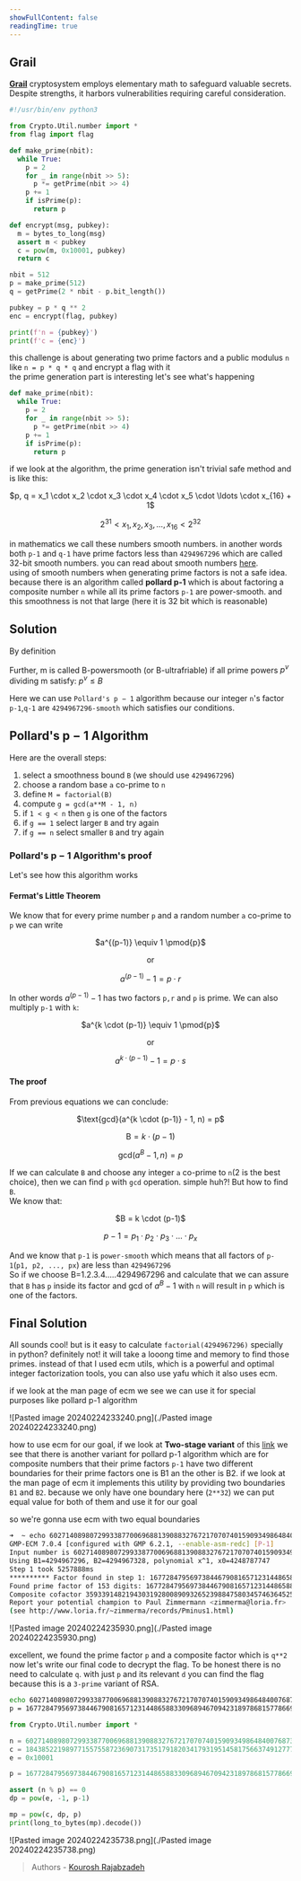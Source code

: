 ```yaml
---
showFullContent: false
readingTime: true
---
```


## Grail

[**Grail**](https://snappctf.com/tasks/grail_d142a1301e9e48d2d166735c47cf61d451cb7826.txz) cryptosystem employs elementary math to safeguard valuable secrets. Despite strengths, it harbors vulnerabilities requiring careful consideration.

```python
#!/usr/bin/env python3

from Crypto.Util.number import *
from flag import flag

def make_prime(nbit):
  while True:
    p = 2
    for _ in range(nbit >> 5):
      p *= getPrime(nbit >> 4)
    p += 1
    if isPrime(p):
      return p

def encrypt(msg, pubkey):
  m = bytes_to_long(msg)
  assert m < pubkey
  c = pow(m, 0x10001, pubkey)
  return c

nbit = 512
p = make_prime(512)
q = getPrime(2 * nbit - p.bit_length())

pubkey = p * q ** 2
enc = encrypt(flag, pubkey)

print(f'n = {pubkey}')
print(f'c = {enc}')
```

this challenge is about generating two prime factors and a public modulus `n` like `n = p * q * q` and encrypt a flag with it<br>
the prime generation part is interesting let's see what's happening


```python
def make_prime(nbit):
  while True:
    p = 2
    for _ in range(nbit >> 5):
      p *= getPrime(nbit >> 4)
    p += 1
    if isPrime(p):
      return p
```

if we look at the algorithm, the prime generation isn't trivial safe method and is like this:

<center>
$p, q = x_1 \cdot x_2 \cdot x_3 \cdot x_4 \cdot x_5 \cdot \ldots \cdot x_{16} + 1$

$2^{31} < x_1, x_2, x_3, \ldots, x_{16} < 2^{32}$
</center>

in mathematics we call these numbers smooth numbers. in another words both `p-1` and `q-1` have prime factors less than `4294967296` which are called 32-bit smooth numbers. you can read about smooth numbers [here](https://en.wikipedia.org/wiki/Smooth_number).<br>
using of smooth numbers when generating prime factors is not a safe idea. because there is an algorithm called **pollard p-1** which is about factoring a composite number `n` while all its prime factors `p-1` are  power-smooth. and this smoothness is not that large (here it is 32 bit which is reasonable) 

## Solution

By definition 

Further, m is called B-powersmooth (or B-ultrafriable) if all prime powers $p^v$ dividing m satisfy: $p^v \leq B$


Here we can use `Pollard's p − 1` algorithm because our integer `n`'s factor `p-1`,`q-1` are `4294967296-smooth` which satisfies our conditions.

## Pollard's p − 1 Algorithm

Here are the overall steps:

1. select a smoothness bound `B` (we should use `4294967296`)
2. choose a random base `a` co-prime to `n`
3. define `M = factorial(B)`
4. compute `g = gcd(a**M - 1, n)`
5. if `1 < g < n` then `g` is one of the factors
6. if `g == 1` select larger `B` and try again
7. if `g == n` select smaller `B` and try again

### Pollard's p − 1 Algorithm's proof

Let's see how this algorithm works

#### Fermat's Little Theorem
We know that for every prime number `p` and a random number `a` co-prime to `p` we can write

<center>
$a^{(p-1)} \equiv 1 \pmod{p}$

or

$a^{(p-1)} - 1 = p \cdot r$
</center>

In other words $a^{(p-1)} - 1$ has two factors `p,r` and `p` is prime. We can also multiply `p-1` with `k`:

<center>
$a^{k \cdot (p-1)} \equiv 1 \pmod{p}$

or

$a^{k \cdot (p-1)} - 1 = p \cdot s$
</center>

#### The proof
From previous equations we can conclude:

<center>
$\text{gcd}(a^{k \cdot (p-1)} - 1, n) = p$

$\text{B} = k \cdot (p-1)$

$\text{gcd}(a^B - 1, n) = p$
</center>

If we can calculate `B` and choose any integer `a` co-prime to `n`(2 is the best choice), then we can find `p` with `gcd` operation. simple huh?! But how to find `B`.<br>
We know that:

<center>
$B = k \cdot (p-1)$

$p-1 = p_1 \cdot p_2 \cdot p_3 \cdot \ldots \cdot p_x$
</center>

And we know that `p-1` is `power-smooth` which means that all factors of `p-1`(`p1, p2, ..., px`) are less than `4294967296`<br>
So if we choose B=$1.2.3.4.....4294967296$ and calculate that we can assure that `B` has `p` inside its factor and gcd of $a^{B} - 1$ with `n` will result in `p` which is one of the factors.

## Final Solution

All sounds cool! but is it easy to calculate `factorial(4294967296)` specially in python? definitely not! it will take a looong time and memory to find those primes. instead of that I used ecm utils, which is a powerful and optimal integer factorization tools, you can also use yafu which it also uses ecm.

if we look at the man page of ecm we see we can use it for special purposes like pollard p-1 algorithm

![Pasted image 20240224233240.png](./Pasted image 20240224233240.png)

how to use ecm for our goal, if we look at **Two-stage variant** of this [link](https://en.wikipedia.org/wiki/Pollard%27s_p_%E2%88%92_1_algorithm#Two-stage_variant) we see that there is another variant for pollard p-1 algorithm which are for composite numbers that their prime factors `p-1` have two different boundaries for their prime factors one is B1 an the other is B2. if we look at the man page of ecm it implements this utility by providing two boundaries `B1` and `B2`. because we only have one boundary here (`2**32`) we can put equal value for both of them and use it for our goal

so we're gonna use ecm with two equal boundaries
```bash
➜  ~ echo 60271408980729933877006968813908832767217070740159093498648400768736607939292481938381401022966688543630910474432361244613651991411572432214753910349772891370476918909077112530540621911383966658026593134345274324134753562637349391036182588852497718523479144409580717389609520235592399501427008877619567949880750992502426829388092423290210227355740274649904830512823177150165653995357199403968315206581509860688738386215498703336824919554943205899149182547563125887 | ecm -pm1 4294967296 4294967296
GMP-ECM 7.0.4 [configured with GMP 6.2.1, --enable-asm-redc] [P-1]
Input number is 60271408980729933877006968813908832767217070740159093498648400768736607939292481938381401022966688543630910474432361244613651991411572432214753910349772891370476918909077112530540621911383966658026593134345274324134753562637349391036182588852497718523479144409580717389609520235592399501427008877619567949880750992502426829388092423290210227355740274649904830512823177150165653995357199403968315206581509860688738386215498703336824919554943205899149182547563125887 (464 digits)
Using B1=4294967296, B2=4294967328, polynomial x^1, x0=4248787747
Step 1 took 5257888ms
********** Factor found in step 1: 167728479569738446790816571231448658833096894670942318978681577866959239045827693247942471269483925051228192824546223068950392538581153723850180934954663
Found prime factor of 153 digits: 167728479569738446790816571231448658833096894670942318978681577866959239045827693247942471269483925051228192824546223068950392538581153723850180934954663
Composite cofactor 359339148219430319280089093265239884758034574636452597711238478104459134171973120770298288584658864887725190578210632161098277750292496622577052826229137258086647336771350031270088547539336870855964992863875205318437496664120219095344484150789429241919483604923061620946207848824960877467377903440365432510559849 has 312 digits
Report your potential champion to Paul Zimmermann <zimmerma@loria.fr>
(see http://www.loria.fr/~zimmerma/records/Pminus1.html)
```

![Pasted image 20240224235930.png](./Pasted image 20240224235930.png)

excellent, we found the prime factor `p` and a composite factor which is `q**2`<br>
now let's write our final code to decrypt the flag. To be honest there is no need to calculate `q`. with just `p` and its relevant `d` you can find the flag because this is a `3-prime` variant of RSA.

```bash
echo 60271408980729933877006968813908832767217070740159093498648400768736607939292481938381401022966688543630910474432361244613651991411572432214753910349772891370476918909077112530540621911383966658026593134345274324134753562637349391036182588852497718523479144409580717389609520235592399501427008877619567949880750992502426829388092423290210227355740274649904830512823177150165653995357199403968315206581509860688738386215498703336824919554943205899149182547563125887 | ecm -pm1 4294967296 4294967296
p = 167728479569738446790816571231448658833096894670942318978681577866959239045827693247942471269483925051228192824546223068950392538581153723850180934954663
```


```python
from Crypto.Util.number import *

n = 60271408980729933877006968813908832767217070740159093498648400768736607939292481938381401022966688543630910474432361244613651991411572432214753910349772891370476918909077112530540621911383966658026593134345274324134753562637349391036182588852497718523479144409580717389609520235592399501427008877619567949880750992502426829388092423290210227355740274649904830512823177150165653995357199403968315206581509860688738386215498703336824919554943205899149182547563125887
c = 18438522198977155755872369073173517918203417931951458175663749127772053822610354477488382931648204112363708747300333279964863287907821749491918178632833296879643102108322183879396960621080385271708526432735445408218922762232344776571397157271654216251665202720050665755807242355490753461576547890363093564721184099967652686729464944824967135201979335166915502492388799588271020179969104407201131683522897318106586922050389249019689732226480944822582494823555270535
e = 0x10001

p = 167728479569738446790816571231448658833096894670942318978681577866959239045827693247942471269483925051228192824546223068950392538581153723850180934954663

assert (n % p) == 0
dp = pow(e, -1, p-1)

mp = pow(c, dp, p)
print(long_to_bytes(mp).decode())
```

![Pasted image 20240224235738.png](./Pasted image 20240224235738.png)

> Authors - [Kourosh Rajabzadeh](https://github.com/KooroshRZ)